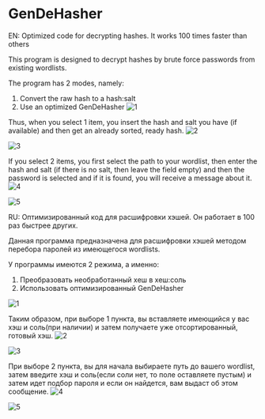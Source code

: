 # GenDeHasher
EN:
Optimized code for decrypting hashes. It works 100 times faster than others

This program is designed to decrypt hashes by brute force passwords from existing wordlists. 


The program has 2 modes, namely:
1) Convert the raw hash to a hash:salt
2) Use an optimized GenDeHasher
![1](https://github.com/user-attachments/assets/0d09bb11-5ffb-4daf-89cd-54645bcf7f89)

Thus, when you select 1 item, you insert the hash and salt you have (if available) and then get an already sorted, ready hash. 
![2](https://github.com/user-attachments/assets/3e14646c-e4a2-4397-8c4c-6da32eba5b87)

![3](https://github.com/user-attachments/assets/cf17340a-5154-468c-a827-eaa21a2253e6)


If you select 2 items, you first select the path to your wordlist, then enter the hash and salt (if there is no salt, then leave the field empty) and then the password is selected and if it is found, you will receive a message about it.
![4](https://github.com/user-attachments/assets/8987ebb5-6553-4c9c-bbf2-a3c70dc63bfa)

![5](https://github.com/user-attachments/assets/260ab121-d7d5-41bc-be37-66c1f55b326a)

RU:
Оптимизированный код для расшифровки хэшей. Он работает в 100 раз быстрее других.

Данная программа предназначена для расшифровки хэшей методом перебора паролей из имеющегося wordlists. 


У программы имеются 2 режима, а именно:
1) Преобразовать необработанный хеш в хеш:соль
2) Использовать оптимизированный GenDeHasher

![1](https://github.com/user-attachments/assets/0d09bb11-5ffb-4daf-89cd-54645bcf7f89)

Таким образом, при выборе 1 пункта, вы вставляете имеющийся у вас хэш и соль(при наличии) и затем получаете уже отсортированный, готовый хэш. 
![2](https://github.com/user-attachments/assets/3e14646c-e4a2-4397-8c4c-6da32eba5b87)

![3](https://github.com/user-attachments/assets/cf17340a-5154-468c-a827-eaa21a2253e6)


При выборе 2 пункта, вы для начала выбираете путь до вашего wordlist, затем введите хэш и соль(если соли нет, то поле оставляете пустым) и затем идет подбор пароля и если он найдется, вам выдаст об этом сообщение.
![4](https://github.com/user-attachments/assets/8987ebb5-6553-4c9c-bbf2-a3c70dc63bfa)

![5](https://github.com/user-attachments/assets/260ab121-d7d5-41bc-be37-66c1f55b326a)
